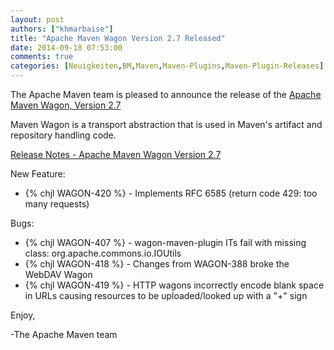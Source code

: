 ```yaml
---
layout: post
authors: ["khmarbaise"]
title: "Apache Maven Wagon Version 2.7 Released"
date: 2014-09-18 07:53:00
comments: true
categories: [Neuigkeiten,BM,Maven,Maven-Plugins,Maven-Plugin-Releases]
---
```

The Apache Maven team is pleased to announce the release of the 
[Apache Maven Wagon, Version 2.7](https://maven.apache.org/wagon/)

Maven Wagon is a transport abstraction that is used in Maven's
artifact and repository handling code.

<!-- more -->
[Release Notes - Apache Maven Wagon Version 2.7](http://jira.codehaus.org/secure/ReleaseNote.jspa?version=20560&styleName=Text&projectId=10335&Create=Create)


New Feature:

 * {% chjl WAGON-420 %} - Implements RFC 6585 (return code 429: too many requests)

Bugs:

 * {% chjl WAGON-407 %} - wagon-maven-plugin ITs fail with missing class: org.apache.commons.io.IOUtils
 * {% chjl WAGON-418 %} - Changes from WAGON-388 broke the WebDAV Wagon
 * {% chjl WAGON-419 %} - HTTP wagons incorrectly encode blank space in URLs causing resources to be uploaded/looked up with a "+" sign


Enjoy,

-The Apache Maven team
